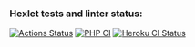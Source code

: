 ### Hexlet tests and linter status:
[![Actions Status](https://github.com/itaopro/php-project-lvl3/workflows/hexlet-check/badge.svg)](https://github.com/itaopro/php-project-lvl3/actions)
[![PHP CI](https://github.com/itaopro/php-project-lvl3/actions/workflows/workflow.yml/badge.svg)](https://github.com/itaopro/php-project-lvl3/actions/workflows/workflow.yml)
[![Heroku CI Status](https://{lvl3-php}.herokuapp.com/last.svg)](https://dashboard.heroku.com/pipelines/{b3794b80-8226-443d-9a5e-42e20896ae0b}/tests)
